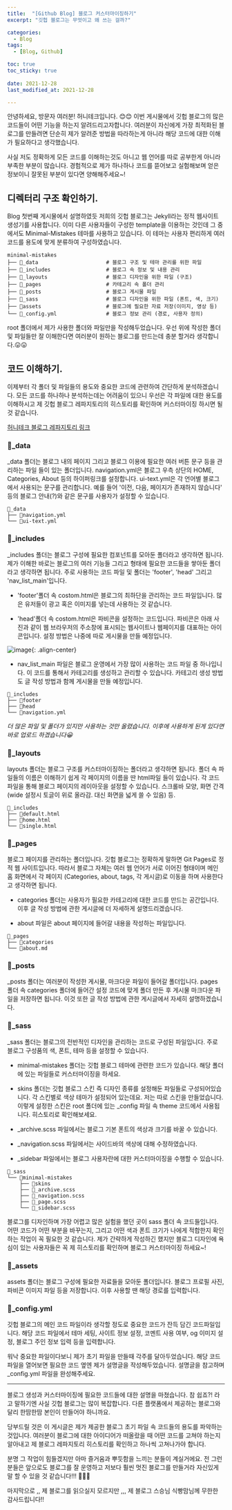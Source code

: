 ```yaml
---
title:  "[Github Blog] 블로그 커스터마이징하기" 
excerpt: "깃헙 블로그는 무엇이고 왜 쓰는 걸까?"

categories:
  - Blog
tags:
  - [Blog, Github]

toc: true
toc_sticky: true
 
date: 2021-12-28
last_modified_at: 2021-12-28

---
```


안녕하세요, 방문자 여러분! 허니테크입니다. 😊😊 이번 게시물에서 깃헙 블로그의 많은 코드들이 어떤 기능을 하는지 알려드리고자합니다. 여러분이 자신에게 가장 최적화된 블로그를 만들려면 단순히 제가 알려준 방법을 따라하는게 아니라 해당 코드에 대한 이해가 필요하다고 생각했습니다. 

사실 저도 정확하게 모든 코드를 이해하는것도 아니고 웹 언어를 따로 공부한게 아니라 부족한 부분이 많습니다. 경험적으로 제가 하나하나 코드를 뜯어보고 실험해보며 얻은 정보이니 잘못된 부분이 있다면 양해해주세요~!

## 디렉터리 구조 확인하기. 

Blog 첫번째 게시물에서 설명하였듯 저희의 깃헙 블로그는 Jekyll라는 정적 웹사이트 생성기를 사용합니다. 이미 다른 사용자들이 구성한 template을 이용하는 것인데 그 중에서도 Minimal-Mistakes 테마를 사용하고 있습니다. 이 테마는 사용자 편리하게 여러 코드를 용도에 맞게 분류하여 구성하였습니다. 

```
minimal-mistakes
├── 📁_data                      # 블로그 구조 및 테마 관리를 위한 파일
├── 📁_includes                  # 블로그 속 정보 및 내용 관리
├── 📁_layouts                   # 블로그 디자인을 위한 파일 (구조)
├── 📁_pages                     # 카테고리 속 폴더 관리
├── 📁_posts                     # 블로그 게시물 파일
├── 📁_sass                      # 블로그 디자인을 위한 파일 (폰트, 색, 크기)
├── 📁assets                     # 블로그에 필요한 자료 저장(이미지, 영상 등)
└── 📝_config.yml                # 블로그 정보 관리 (경로, 사용자 정의)
```

root 폴더에서 제가 사용한 폴더와 파일만을 작성해두었습니다. 우선 위에 작성한 폴더 및 파일들만 잘 이해한다면 여러분이 원하는 블로그를 만드는데 충분 할거라 생각합니다.😛😛

## 코드 이해하기. 

이제부터 각 폴더 및 파일들의 용도와 중요한 코드에 관련하여 간단하게 분석하겠습니다. 모든 코드를 하나하나 분석하는데는 어려움이 있으니 우선은 각 파일에 대한 용도를 이해하시고 제 깃헙 블로그 레파지토리의 히스토리를 확인하며 커스터마이징 하시면 될 것 같습니다.

[허니테크 블로그 레파지토리 링크](https://github.com/heoni00/heoni00.github.io)

### 📁_data

_data 폴더는 블로그 내의 페이지 그리고 블로그 이용에 필요한 여러 버튼 문구 등을 관리하는 파일 들이 있는 폴더입니다. navigation.yml은 블로그 우측 상단의 HOME, Categories, About 등의 하이퍼링크를 설정합니다. ui-text.yml은 각 언어별 블로그에서 사용되는 문구를 관리합니다. 예를 들어 '이전, 다음, 페이지가 존재하지 않습니다' 등의 블로그 안내(?)와 같은 문구를 사용자가 설정할 수 있습니다. 

```
📁_data 
├── 📝navigation.yml
└── 📝ui-text.yml
```

### 📁_includes

_includes 폴더는 블로그 구성에 필요한 컴포넌트를 모아둔 폴더라고 생각하면 됩니다. 제가 이해한 바로는 블로그의 여러 기능들 그리고 형태에 필요한 코드들을 쌓아둔 폴더라고 생각하면 됩니다. 주로 사용하는 코드 파일 및 폴더는 'footer', 'head' 그리고 'nav_list_main'입니다. 

- 'footer'폴더 속 costom.html은 블로그의 최하단을 관리하는 코드 파일입니다. 많은 유저들이 광고 혹은 이미지를 넣는데 사용하는 것 같습니다. 

- 'head'폴더 속 costom.html은 파비콘을 설정하는 코드입니다. 파비콘은 아래 사진과 같이 웹 브라우저의 주소창에 표시되는 웹사이트나 웹페이지를 대표하는 아이콘입니다. 설정 방법은 나중에 따로 게시물을 만들 예정입니다. 

![image](https://user-images.githubusercontent.com/67791317/147477159-c04f3053-52de-410a-b1f6-678b01e1fc59.png){: .align-center}

- nav_list_main 파일은 블로그 운영에서 가장 많이 사용하는 코드 파일 중 하나입니다. 이 코드를 통해서 카테고리를 생성하고 관리할 수 있습니다. 카테고리 생성 방법도 글 작성 방법과 함께 게시물을 만들 예정입니다. 

```
📁_includes
├── 📁footer
├── 📁head
└── 📝navigation.yml
```
*더 많은 파일 및 폴더가 있지만 사용하는 것만 올렸습니다. 이후에 사용하게 된게 있다면 바로 업로드 하겠습니다😀*

### 📁_layouts

layouts 폴더는 블로그 구조를 커스터마이징하는 폴더라고 생각하면 됩니다. 폴더 속 파일들의 이름은 이해하기 쉽게 각 페이지의 이름을 딴 html파일 들이 있습니다. 각 코드 파일을 통해 블로그 페이지의 레이아웃을 설정할 수 있습니다. 스크롤바 모양, 화면 간격 (wide 설정시 토글이 위로 올라감. 대신 화면을 넓게 쓸 수 있음) 등. 

```
📁_includes
├── 📝default.html
├── 📝home.html
└── 📝single.html
```

### 📁_pages

블로그 페이지를 관리하는 폴더입니다. 깃헙 블로그는 정확하게 말하면 Git Pages로 정적 웹 사이트입니다. 따라서 블로그 자체는 여러 웹 언어가 서로 이어진 형태이며 메인 홈 화면에서 각 페이지 (Categories, about, tags, 각 게시글)로 이동을 하며 사용한다고 생각하면 됩니다. 

- categories 폴더는 사용자가 필요한 카테고리에 대한 코드를 만드는 공간입니다. 이후 글 작성 방법에 관한 게시글에 더 자세하게 설명드리겠습니다. 

- about 파일은 about 페이지에 들어갈 내용을 작성하는 파일입니다. 

```
📁_pages
├── 📁categories
└── 📝about.md
```
### 📁_posts

_posts 폴더는 여러분이 작성한 게시물, 마크다운 파일이 들어갈 폴더입니다. pages 폴더 속 categories 폴더에 들어간 설정 코드에 맞게 폴더 만든 후 게시물 마크다운 파일을 저장하면 됩니다. 이것 또한 글 작성 방법에 관한 게시글에서 자세히 설명하겠습니다.

### 📁_sass

_sass 폴더는 블로그의 전반적인 디자인을 관리하는 코드로 구성된 파일입니다. 주로 블로그 구성품의 색, 폰트, 테마 등을 설정할 수 있습니다. 

- minimal-mistakes 폴더는 깃헙 블로그 테마에 관련한 코드가 있습니다. 해당 폴더에 있는 파일들로 커스터마이징을 하세요. 

- skins 폴더는 깃헙 블로그 스킨 즉 디자인 종류를 설정해둔 파일들로 구성되어있습니다. 각 스킨별로 색상 테마가 설정되어 있는데요. 저는 따로 스킨을 만들었습니다. 이렇게 설정한 스킨은 root 폴더에 있는 _config 파일 속 theme 코드에서 사용됩니다. 히스토리로 확인해보세요. 

- _archive.scss 파일에서는 블로그 기본 폰트의 색상과 크기를 바꿀 수 있습니다. 

- _navigation.scss 파일에서는 사이드바의 색상에 대해 수정하였습니다.

- _sidebar 파일에서는 블로그 사용자란에 대한 커스터마이징을 수행할 수 있습니다. 

```
📁_sass
└── 📁minimal-mistakes
    ├── 📁skins
    ├── 📝_archive.scss
    ├── 📝_navigation.scss
    ├── 📝_page.scss
    └── 📝_sidebar.scss
```

블로그를 디자인하며 가장 어렵고 많은 실험을 했던 곳이 sass 폴더 속 코드들입니다. 어떤 코드가 어떤 부분을 바꾸는지, 그리고 어떤 색과 폰트 크기가 나에게 적합한지 확인하는 작업이 꼭 필요한 것 같습니다. 제가 간략하게 작성하긴 했지만 블로그 디자인에 욕심이 있는 사용자들은 꼭 제 히스토리를 확인하며 블로그 커스터마이징 하세요~!

### 📁_assets

assets 폴더는 블로그 구성에 필요한 자료들을 모아둔 폴더입니다. 블로그 프로필 사진, 파비콘 이미지 파일 등을 저장합니다. 이후 사용할 땐 해당 경로를 입력합니다. 

### 📝_config.yml

깃헙 블로그의 메인 코드 파일이라 생각할 정도로 중요한 코드가 잔득 담긴 코드파일입니다. 해당 코드 파일에서 테마 세팅, 사이트 정보 설정, 코멘트 사용 여부, og 이미지 설정, 블로그 주인 정보 입력 등을 입력합니다. 

워낙 중요한 파일이다보니 제가 초기 파일을 만들때 각주를 달아두었습니다. 해당 코드 파일을 열어보면 필요한 코드 옆엔 제가 설명글을 작성해두었습니다. 설명글을 참고하며 _config.yml 파일을 완성해주세요. 

----------

블로그 생성과 커스터마이징에 필요한 코드들에 대한 설명을 마쳤습니다. 참 쉽죠?! 라고 말하기엔 사실 깃헙 블로그는 많이 복잡합니다. 다른 플랫폼에서 제공하는 블로그와 달리 한땀한땀 본인이 만들어야 하니까요. 

당부드릴 것은 이 게시글은 제가 제공한 블로그 초기 파일 속 코드들의 용도를 파악하는 것입니다. 여러분이 블로그에 대한 아이디어가 떠올랐을 때 어떤 코드를 고쳐야 하는지 알아내고 제 블로그 레파지토리 히스토리를 확인하고 하나씩 고쳐나가야 합니다.

분명 그 작업이 힘들겠지만 아마 즐거움과 뿌듯함을 느끼는 분들이 계실거에요. 전 그런 분들은 앞으로도 블로그를 잘 운영하고 저보다 훨씬 멋진 블로그를 만들거라 자신있게 말 할 수 있을 것 같습니다!!! 🤩🤩🤩

마지막으로 ,, 제 블로그를 읽으실지 모르지만 ,,, 제 블로그 스승님 식빵맘님께 무한한 감사드립니다!! 